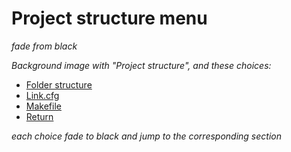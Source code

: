 # Project structure menu

_fade from black_

_Background image with "Project structure", and these choices:_

- [Folder structure](folder.md)
- [Link.cfg](link.md)
- [Makefile](makefile.md)
- [Return](../menu.md)

_each choice fade to black and jump to the corresponding section_
